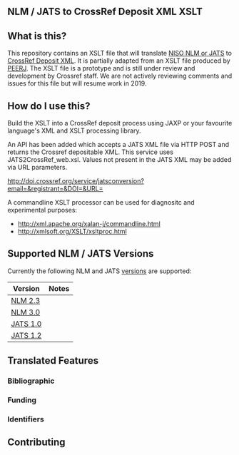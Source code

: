 ## NLM / JATS to CrossRef Deposit XML XSLT

## What is this?

This repository contains an XSLT file that will translate [NISO NLM or JATS](http://jats.nlm.nih.gov/versions.html)
to [CrossRef Deposit XML](http://help.crossref.org/deposit_schema). It is partially adapted from an XSLT file produced by [PEERJ](https://github.com/PeerJ/crossref-validate). The XSLT file is a prototype and is still under review and development by Crossref staff. We are not actively reviewing comments and issues for this file but will resume work in 2019.

## How do I use this?

Build the XSLT into a CrossRef deposit process using JAXP or your favourite language's XML and XSLT processing library.

An API has been added which accepts a JATS XML file via HTTP POST and returns the Crossref depositable XML. This service uses JATS2CrossRef_web.xsl. Values not present in the JATS XML may be added via URL parameters.

http://doi.crossref.org/service/jatsconversion?email=&registrant=&DOI=&URL=

A commandline XSLT processor can be used for diagnositc and experimental purposes:

- http://xml.apache.org/xalan-j/commandline.html
- http://xmlsoft.org/XSLT/xsltproc.html

## Supported NLM / JATS Versions

Currently the following NLM and JATS [versions](http://jats.nlm.nih.gov/versions.html) are supported:

| Version  | Notes   |
|----------|---------|
| [NLM 2.3](http://dtd.nlm.nih.gov/2.3/) |         |
| [NLM 3.0](http://dtd.nlm.nih.gov/3.0/) |         |
| [JATS 1.0](http://jats.nlm.nih.gov/1.0/) |         |
| [JATS 1.2](http://ftp.ncbi.nlm.nih.gov/pub/jats/publishing/1.2d2/) |   |


## Translated Features

###  Bibliographic

###  Funding

###  Identifiers

## Contributing

